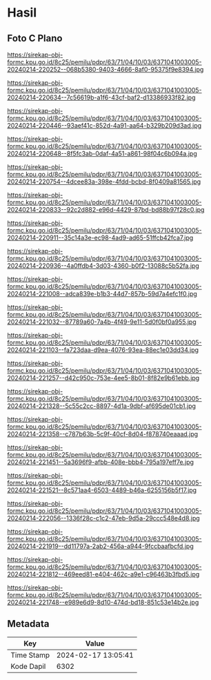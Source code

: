 # Hasil

## Foto C Plano

https://sirekap-obj-formc.kpu.go.id/8c25/pemilu/pdpr/63/71/04/10/03/6371041003005-20240214-220252--068b5380-9403-4666-8af0-95375f9e8394.jpg

https://sirekap-obj-formc.kpu.go.id/8c25/pemilu/pdpr/63/71/04/10/03/6371041003005-20240214-220634--7c56619b-a1f6-43cf-baf2-d13386933f82.jpg

https://sirekap-obj-formc.kpu.go.id/8c25/pemilu/pdpr/63/71/04/10/03/6371041003005-20240214-220446--93aef41c-852d-4a91-aa64-b329b209d3ad.jpg

https://sirekap-obj-formc.kpu.go.id/8c25/pemilu/pdpr/63/71/04/10/03/6371041003005-20240214-220648--8f5fc3ab-0daf-4a51-a861-98f04c6b094a.jpg

https://sirekap-obj-formc.kpu.go.id/8c25/pemilu/pdpr/63/71/04/10/03/6371041003005-20240214-220754--4dcee83a-398e-4fdd-bcbd-8f0409a81565.jpg

https://sirekap-obj-formc.kpu.go.id/8c25/pemilu/pdpr/63/71/04/10/03/6371041003005-20240214-220833--92c2d882-e96d-4429-87bd-bd88b97f28c0.jpg

https://sirekap-obj-formc.kpu.go.id/8c25/pemilu/pdpr/63/71/04/10/03/6371041003005-20240214-220911--35c14a3e-ec98-4ad9-ad65-51ffcb42fca7.jpg

https://sirekap-obj-formc.kpu.go.id/8c25/pemilu/pdpr/63/71/04/10/03/6371041003005-20240214-220936--4a0ffdb4-3d03-4360-b0f2-13088c5b52fa.jpg

https://sirekap-obj-formc.kpu.go.id/8c25/pemilu/pdpr/63/71/04/10/03/6371041003005-20240214-221008--adca839e-b1b3-44d7-857b-59d7a4efc1f0.jpg

https://sirekap-obj-formc.kpu.go.id/8c25/pemilu/pdpr/63/71/04/10/03/6371041003005-20240214-221032--87789a60-7a4b-4f49-9e11-5d0f0bf0a955.jpg

https://sirekap-obj-formc.kpu.go.id/8c25/pemilu/pdpr/63/71/04/10/03/6371041003005-20240214-221103--fa723daa-d9ea-4076-93ea-88ec1e03dd34.jpg

https://sirekap-obj-formc.kpu.go.id/8c25/pemilu/pdpr/63/71/04/10/03/6371041003005-20240214-221257--d42c950c-753e-4ee5-8b01-8f82e9b61ebb.jpg

https://sirekap-obj-formc.kpu.go.id/8c25/pemilu/pdpr/63/71/04/10/03/6371041003005-20240214-221328--5c55c2cc-8897-4d1a-9dbf-af695de01cb1.jpg

https://sirekap-obj-formc.kpu.go.id/8c25/pemilu/pdpr/63/71/04/10/03/6371041003005-20240214-221358--c787b63b-5c9f-40cf-8d04-f878740eaaad.jpg

https://sirekap-obj-formc.kpu.go.id/8c25/pemilu/pdpr/63/71/04/10/03/6371041003005-20240214-221451--5a3696f9-afbb-408e-bbb4-795a197eff7e.jpg

https://sirekap-obj-formc.kpu.go.id/8c25/pemilu/pdpr/63/71/04/10/03/6371041003005-20240214-221521--8c571aa4-6503-4489-b46a-6255156b5f17.jpg

https://sirekap-obj-formc.kpu.go.id/8c25/pemilu/pdpr/63/71/04/10/03/6371041003005-20240214-222056--1336f28c-c1c2-47eb-9d5a-29ccc548e4d8.jpg

https://sirekap-obj-formc.kpu.go.id/8c25/pemilu/pdpr/63/71/04/10/03/6371041003005-20240214-221919--dd11797a-2ab2-456a-a944-9fccbaafbcfd.jpg

https://sirekap-obj-formc.kpu.go.id/8c25/pemilu/pdpr/63/71/04/10/03/6371041003005-20240214-221812--469eed81-e404-462c-a9e1-c96463b3fbd5.jpg

https://sirekap-obj-formc.kpu.go.id/8c25/pemilu/pdpr/63/71/04/10/03/6371041003005-20240214-221748--e989e6d9-8d10-474d-bd18-851c53e14b2e.jpg


## Metadata

| Key        | Value               |
| ---------- | ------------------- |
| Time Stamp | 2024-02-17 13:05:41 |
| Kode Dapil | 6302                |



